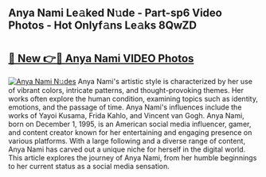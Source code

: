 ## Anya Nami Le𝚊ked N𝚞de - Part-sp6 Video Photos - Hot Onlyf𝚊ns Le𝚊ks 8QwZD

# <h2><a href="http://ab32512.deff.icu/?id=Anya+Nami">🔗 New 👉🔴 Anya Nami VIDEO Photos</a></h2>

[![Anya Nami N𝚞des](https://i.imgur.com/rIISA9y.gif)](http://ab32512.deff.icu/?id=Anya+Nami)
Anya Nami's artistic style is characterized by her use of vibrant colors, intricate patterns, and thought-provoking themes. Her works often explore the human condition, examining topics such as identity, emotions, and the passage of time. Anya Nami's influences include the works of Yayoi Kusama, Frida Kahlo, and Vincent van Gogh. Anya Nami, born on December 1, 1995, is an American social media influencer, gamer, and content creator known for her entertaining and engaging presence on various platforms. With a large following and a diverse range of content, Anya Nami has carved out a unique niche for herself in the digital world. This article explores the journey of Anya Nami, from her humble beginnings to her current status as a social media sensation.

